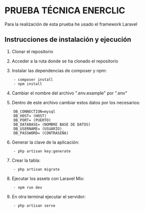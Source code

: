 # PRUEBA TÉCNICA ENERCLIC

Para la realización de esta prueba he usado el framework Laravel

## Instrucciones de instalación y ejecución

1. Clonar el repositorio

2. Acceder a la ruta donde se ha clonado el repositorio

3. Instalar las dependencias de composer y npm:
```
    - composer install
    - npm install
```

4. Cambiar el nombre del archivo ".env.example" por ".env"

5. Dentro de este archivo cambiar estos datos por los necesarios:
```
    DB_CONNECTION=mysql
    DB_HOST= (HOST)
    DB_PORT= (PUERTO)
    DB_DATABASE= (NOMBRE BASE DE DATOS)
    DB_USERNAME= (USUARIO)
    DB_PASSWORD= (CONTRASEÑA)
```

6. Generar la clave de la aplicación:
```
    - php artisan key:generate
```

7. Crear la tabla:
```
    - php artisan migrate
```

8. Ejecutar los assets con Laravel Mix:
```
    - npm run dev
```

9. En otra terminal ejecutar el servidor:
```
    - php artisan serve
```
